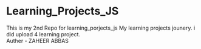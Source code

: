 # Learning_Projects_JS
This is my 2nd Repo for learning_porjects_js
My learning projects jounery. i did upload 4 learning project.
<br/>
Auther - ZAHEER ABBAS
